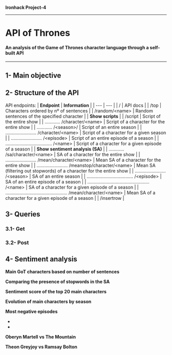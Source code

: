 **Ironhack Project-4**

---
# API of Thrones 
#### An analysis of the Game of Thrones character language through a self-built API
---
## 1- Main objective
## 2- Structure of the API
API endpoints:
| **Endpoint** | **Information** |
| --- | --- |
| / | API docs |
| /top | Characters ordered by nº of sentences |
| /random/\<name> | Random sentences of the specified character |
| **Show scripts** | 
| /script | Script of the entire show |
| ............ /character/\<name> | Script of a character for the entire show |
| ............ /\<season>/ | Script of an entire season |
| ........................ /character/\<name> | Script of a character for a given season |
| ........................ /\<episode> | Script of an entire episode of a season |
| .................................... /\<name> | Script of a character for a given episode of a season |
| **Show sentiment analysis (SA)** |
| ............ /sa/character/\<name> | SA of a character for the entire show |
| ........................ /mean/character/\<name> | Mean SA of a character for the entire show | 
| ........................ /meanstop/character/\<name> | Mean SA (filtering out stopwords) of a character for the entire show |
| ........................ /\<season> | SA of an entire season |
| .................................... /\<episode> | SA of an entire episode of a season |
| ................................................ /\<name> | SA of a character for a given episode of a season |
| ................................................ /mean/character/\<name> | Mean SA of a character for a given episode of a season |
| /insertrow |


## 3- Queries
### 3.1- Get
### 3.2- Post
## 4- Sentiment analysis
**Main GoT characters based on number of sentences**

**Comparing the presence of stopwords in the SA**

**Sentiment score of the top 20 main characters**

**Evolution of main characters by season**

**Most negative episodes**

-
-

**Oberyn Martell vs The Mountain**

**Theon Greyjoy vs Ramsay Bolton**

